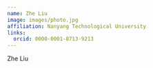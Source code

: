 ```yaml
---
name: Zhe Liu
image: images/photo.jpg
affiliation: Nanyang Technological University
links:
  orcid: 0000-0001-8713-9213
---
```


Zhe Liu

